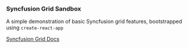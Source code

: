 ### Syncfusion Grid Sandbox

A simple demonstration of basic Syncfusion grid features, bootstrapped using `create-react-app`

[Syncfusion Grid Docs](https://ej2.syncfusion.com/react/documentation/grid)